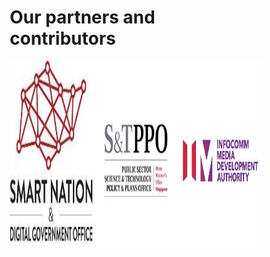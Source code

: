 # Our partners and contributors

<!DOCTYPE html>
<html>
<head>
<style>
* {
  box-sizing: border-box;
}
.row{
    overflow: scroll;
    white-space:nowrap;
    display: flex;
    justify-content:center;
}

.column{
  float: left;
  width: 33.33%;
  padding: 5px;
}

</style>
</head>
<body>

<!--- ![SNDGG](../images/smart-nation-logo.png)-->
<!--- <img src="../images/smart-nation-logo.png" width="200"/>-->


<!--- ![GovTech Logo](../images/snt.jpeg)-->

<!--- ![IMDA Logo](../images/imda_logo.jpg)-->

<div class="row">
  <div class="column">
    <img src="../images/SNDGO.jpg" alt="Smart Nation Singapore" height="300" width="400" class="column">
  </div>
  <div class="column">
    <img src="../images/snt.jpeg" alt="GovTech" height="300" width="400" class="column">
  </div>
  <div class="column">
    <img src="../images/imda_logo.jpg" alt="IMDA" height="300" width="400" class="column">
  </div>
</div>

</body>
</html>			
